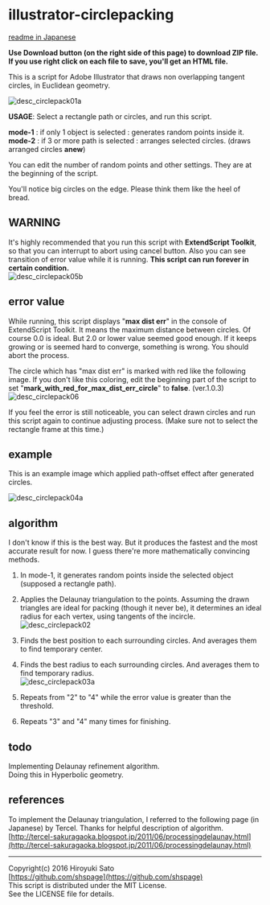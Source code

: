 illustrator-circlepacking
======================
[readme in Japanese](https://github.com/shspage/illustrator-circlepacking/blob/master/readme_ja.md) 

**Use Download button (on the right side of this page) to download ZIP file.**  
**If you use right click on each file to save, you'll get an HTML file.**

This is a script for Adobe Illustrator that draws non overlapping tangent circles, in Euclidean geometry.

![desc_circlepack01a](https://github.com/shspage/illustrator-circlepacking/raw/master/img/desc_circlepack01a.png)

**USAGE**: Select a rectangle path or circles, and run this script.

**mode-1** : if only 1 object is selected : generates random points inside it.  
**mode-2** : if 3 or more path is selected : arranges selected circles. (draws arranged circles **anew**)

You can edit the number of random points and other settings. They are at the beginning of the script.

You'll notice big circles on the edge.  Please think them like the heel of bread.


## WARNING
It's highly recommended that you run this script with **ExtendScript Toolkit**, so that you can interrupt to abort using cancel button.  Also you can see transition of error value while it is running. **This script can run forever in certain condition.**  
![desc_circlepack05b](https://github.com/shspage/illustrator-circlepacking/raw/master/img/desc_circlepack05b.png)


## error value
While running, this script displays "**max dist err**" in the console of ExtendScript Toolkit.
It means the maximum distance between circles. Of course 0.0 is ideal.  But 2.0 or lower value seemed good enough.
If it keeps growing or is seemed hard to converge, something is wrong.  You should abort the process.

The circle which has "max dist err" is marked with red like the following image.
If you don't like this coloring, edit the beginning part of the script to set "**mark_with_red_for_max_dist_err_circle**" to **false**. (ver.1.0.3)  
![desc_circlepack06](https://github.com/shspage/illustrator-circlepacking/raw/master/img/desc_circlepack06.png)

If you feel the error is still noticeable, you can select drawn circles and run this script again to continue adjusting process.
(Make sure not to select the rectangle frame at this time.)


## example
This is an example image which applied path-offset effect after generated circles.

![desc_circlepack04a](https://github.com/shspage/illustrator-circlepacking/raw/master/img/desc_circlepack04a.png)


## algorithm
I don't know if this is the best way.  But it produces the fastest and the most accurate result for now.  I guess there're more mathematically convincing methods.

1. In mode-1, it generates random points inside the selected object (supposed a rectangle path).

2. Applies the Delaunay triangulation to the points.
Assuming the drawn triangles are ideal for packing (though it never be), it determines an ideal radius for each vertex, using tangents of the incircle.  
![desc_circlepack02](https://github.com/shspage/illustrator-circlepacking/raw/master/img/desc_circlepack02.png)

3. Finds the best position to each surrounding circles. And averages them to find temporary center.

4. Finds the best radius to each surrounding circles. And averages them to find temporary radius.  
![desc_circlepack03a](https://github.com/shspage/illustrator-circlepacking/raw/master/img/desc_circlepack03a.png)

5. Repeats from "2" to "4" while the error value is greater than the threshold.

6. Repeats "3" and "4" many times for finishing.


## todo
Implementing Delaunay refinement algorithm.  
Doing this in Hyperbolic geometry.

## references
To implement the Delaunay triangulation, I referred to the following page (in Japanese) by Tercel.  Thanks for helpful description of algorithm.  
[http://tercel-sakuragaoka.blogspot.jp/2011/06/processingdelaunay.html](http://tercel-sakuragaoka.blogspot.jp/2011/06/processingdelaunay.html)

----------------------
Copyright(c) 2016 Hiroyuki Sato  
[https://github.com/shspage](https://github.com/shspage)  
This script is distributed under the MIT License.  
See the LICENSE file for details.  
